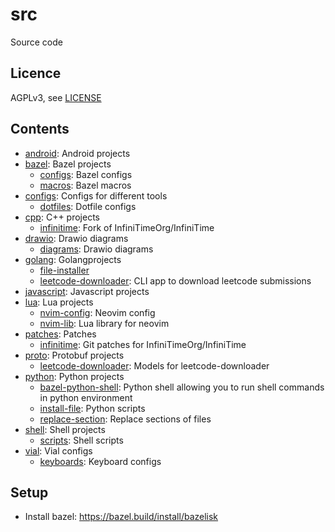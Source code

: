 # src

Source code

## Licence

AGPLv3, see [LICENSE](./LICENSE.txt)

## Contents

<!-- README_CONTENTS START -->

- [android](android): Android projects
- [bazel](bazel): Bazel projects
  - [configs](bazel/configs): Bazel configs
  - [macros](bazel/macros): Bazel macros
- [configs](configs): Configs for different tools
  - [dotfiles](configs/dotfiles): Dotfile configs
- [cpp](cpp): C++ projects
  - [infinitime](cpp/infinitime): Fork of InfiniTimeOrg/InfiniTime
- [drawio](drawio): Drawio diagrams
  - [diagrams](drawio/diagrams): Drawio diagrams
- [golang](golang): Golangprojects
  - [file-installer](golang/file-installer)
  - [leetcode-downloader](golang/leetcode-downloader): CLI app to download leetcode submissions
- [javascript](javascript): Javascript projects
- [lua](lua): Lua projects
  - [nvim-config](lua/nvim-config): Neovim config
  - [nvim-lib](lua/nvim-lib): Lua library for neovim
- [patches](patches): Patches
  - [infinitime](patches/infinitime): Git patches for InfiniTimeOrg/InfiniTime
- [proto](proto): Protobuf projects
  - [leetcode-downloader](proto/leetcode-downloader): Models for leetcode-downloader
- [python](python): Python projects
  - [bazel-python-shell](python/bazel-python-shell): Python shell allowing you to run shell commands in python environment
  - [install-file](python/install-file): Python scripts
  - [replace-section](python/replace-section): Replace sections of files
- [shell](shell): Shell projects
  - [scripts](shell/scripts): Shell scripts
- [vial](vial): Vial configs
  - [keyboards](vial/keyboards): Keyboard configs
  <!-- README_CONTENTS END -->

## Setup

- Install bazel: https://bazel.build/install/bazelisk
